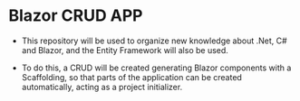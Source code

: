 # Blazor CRUD APP

- This repository will be used to organize new knowledge about .Net, C# and Blazor, and the Entity Framework will also be used.

- To do this, a CRUD will be created generating Blazor components with a Scaffolding, so that parts of the application can be created automatically, acting as a project initializer.
